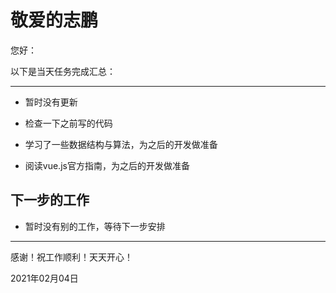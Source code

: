 # 敬爱的志鹏

您好：

以下是当天任务完成汇总：

---

- 暂时没有更新

- 检查一下之前写的代码

- 学习了一些数据结构与算法，为之后的开发做准备

- 阅读vue.js官方指南，为之后的开发做准备

## 下一步的工作

- 暂时没有别的工作，等待下一步安排

---
感谢！祝工作顺利！天天开心！

2021年02月04日
